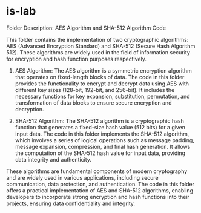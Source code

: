 # is-lab

Folder Description: AES Algorithm and SHA-512 Algorithm Code

This folder contains the implementation of two cryptographic algorithms: AES (Advanced Encryption Standard) and SHA-512 (Secure Hash Algorithm 512). These algorithms are widely used in the field of information security for encryption and hash function purposes respectively.

1. AES Algorithm:
The AES algorithm is a symmetric encryption algorithm that operates on fixed-length blocks of data. The code in this folder provides the functionality to encrypt and decrypt data using AES with different key sizes (128-bit, 192-bit, and 256-bit). It includes the necessary functions for key expansion, substitution, permutation, and transformation of data blocks to ensure secure encryption and decryption.

2. SHA-512 Algorithm:
The SHA-512 algorithm is a cryptographic hash function that generates a fixed-size hash value (512 bits) for a given input data. The code in this folder implements the SHA-512 algorithm, which involves a series of logical operations such as message padding, message expansion, compression, and final hash generation. It allows the computation of the SHA-512 hash value for input data, providing data integrity and authenticity.

These algorithms are fundamental components of modern cryptography and are widely used in various applications, including secure communication, data protection, and authentication. The code in this folder offers a practical implementation of AES and SHA-512 algorithms, enabling developers to incorporate strong encryption and hash functions into their projects, ensuring data confidentiality and integrity.

